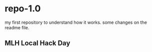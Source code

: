 # repo-1.0
my first repository to understand how it works.
some changes on the readme file.
## MLH Local Hack Day